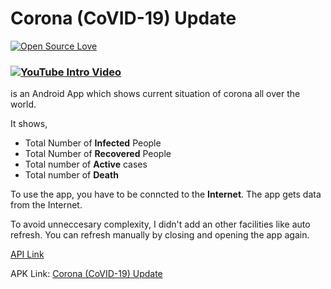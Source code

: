 # Corona (CoVID-19) Update
[![Open Source Love](https://badges.frapsoft.com/os/v2/open-source.png?v=103)](https://github.com/ellerbrock/open-source-badges/)  
### [![YouTube](http://icons.iconarchive.com/icons/dakirby309/simply-styled/16/YouTube-icon.png) Intro Video ](https://youtu.be/TznE_pFj-_w)  

is an Android App which shows current situation of corona all over the world.
  
It shows,
- Total Number of **Infected** People
- Total Number of **Recovered** People
- Total number of **Active** cases
- Total number of **Death**

To use the app, you have to be conncted to the **Internet**.
The app gets data from the Internet.  
  
To avoid unneccesary complexity, I didn't add an other facilities like auto refresh.
You can refresh manually by closing and opening the app again.  

[API Link](https://github.com/javieraviles/covidAPI)

APK Link: [Corona (CoVID-19) Update](https://github.com/MJKSabit/Corona-Update/releases/download/v0.9/Corona.CoVID-19.Update.Beta.Release.apk)
